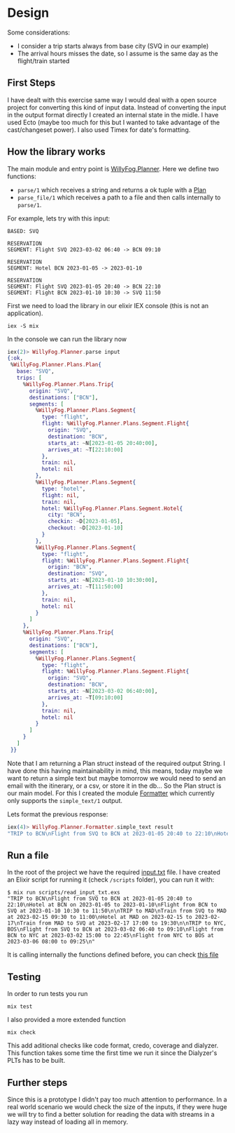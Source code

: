 # Design

Some considerations:

- I consider a trip starts always from base city (SVQ in our example)
- The arrival hours misses the date, so I assume is the same day as the flight/train started

## First Steps

I have dealt with this exercise same way I would deal with a open source project for converting this kind of input data. Instead of converting the input in the output format directly I created an internal state in the midle. I have used Ecto (maybe too much for this but I wanted to take advantage of the cast/changeset power). I also used Timex for date's formatting.

## How the library works

The main module and entry point is [WillyFog.Planner](./lib/willy_fog/planner.ex). Here we define two functions:
- `parse/1` which receives a string and returns a ok tuple with a [Plan](./lib/willy_fog/planner/plans/plan.ex)
- `parse_file/1` which receives a path to a file and then calls internally to `parse/1`.

For example, lets try with this input:

```
BASED: SVQ

RESERVATION
SEGMENT: Flight SVQ 2023-03-02 06:40 -> BCN 09:10

RESERVATION
SEGMENT: Hotel BCN 2023-01-05 -> 2023-01-10

RESERVATION
SEGMENT: Flight SVQ 2023-01-05 20:40 -> BCN 22:10
SEGMENT: Flight BCN 2023-01-10 10:30 -> SVQ 11:50
```

First we need to load the library in our elixir IEX console (this is not an application).

```
iex -S mix
```

In the console we can run the library now

```elixir
iex(2)> WillyFog.Planner.parse input
{:ok,
 %WillyFog.Planner.Plans.Plan{
   base: "SVQ",
   trips: [
     %WillyFog.Planner.Plans.Trip{
       origin: "SVQ",
       destinations: ["BCN"],
       segments: [
         %WillyFog.Planner.Plans.Segment{
           type: "flight",
           flight: %WillyFog.Planner.Plans.Segment.Flight{
             origin: "SVQ",
             destination: "BCN",
             starts_at: ~N[2023-01-05 20:40:00],
             arrives_at: ~T[22:10:00]
           },
           train: nil,
           hotel: nil
         },
         %WillyFog.Planner.Plans.Segment{
           type: "hotel",
           flight: nil,
           train: nil,
           hotel: %WillyFog.Planner.Plans.Segment.Hotel{
             city: "BCN",
             checkin: ~D[2023-01-05],
             checkout: ~D[2023-01-10]
           }
         },
         %WillyFog.Planner.Plans.Segment{
           type: "flight",
           flight: %WillyFog.Planner.Plans.Segment.Flight{
             origin: "BCN",
             destination: "SVQ",
             starts_at: ~N[2023-01-10 10:30:00],
             arrives_at: ~T[11:50:00]
           },
           train: nil,
           hotel: nil
         }
       ]
     },
     %WillyFog.Planner.Plans.Trip{
       origin: "SVQ",
       destinations: ["BCN"],
       segments: [
         %WillyFog.Planner.Plans.Segment{
           type: "flight",
           flight: %WillyFog.Planner.Plans.Segment.Flight{
             origin: "SVQ",
             destination: "BCN",
             starts_at: ~N[2023-03-02 06:40:00],
             arrives_at: ~T[09:10:00]
           },
           train: nil,
           hotel: nil
         }
       ]
     }
   ]
 }}
```

Note that I am returning a Plan struct instead of the required output String. I have done this having maintainability in mind, this means, today maybe we want to return a simple text but maybe tomorrow we would need to send an email with the itinerary, or a csv, or store it in the db... So the Plan struct is our main model. For this I created the module [Formatter](./lib/willy_fog/planner/formatter.ex) which currently only supports the `simple_text/1` output.

Lets format the previous response:

```elixir
iex(4)> WillyFog.Planner.Formatter.simple_text result
"TRIP to BCN\nFlight from SVQ to BCN at 2023-01-05 20:40 to 22:10\nHotel at BCN on 2023-01-05 to 2023-01-10\nFlight from BCN to SVQ at 2023-01-10 10:30 to 11:50\n\nTRIP to BCN\nFlight from SVQ to BCN at 2023-03-02 06:40 to 09:10\n"
```

## Run a file

In the root of the project we have the required [input.txt](./input.txt) file. I have created an Elixir script for running it (check `/scripts` folder), you can run it with:

```
$ mix run scripts/read_input_txt.exs
"TRIP to BCN\nFlight from SVQ to BCN at 2023-01-05 20:40 to 22:10\nHotel at BCN on 2023-01-05 to 2023-01-10\nFlight from BCN to SVQ at 2023-01-10 10:30 to 11:50\n\nTRIP to MAD\nTrain from SVQ to MAD at 2023-02-15 09:30 to 11:00\nHotel at MAD on 2023-02-15 to 2023-02-17\nTrain from MAD to SVQ at 2023-02-17 17:00 to 19:30\n\nTRIP to NYC, BOS\nFlight from SVQ to BCN at 2023-03-02 06:40 to 09:10\nFlight from BCN to NYC at 2023-03-02 15:00 to 22:45\nFlight from NYC to BOS at 2023-03-06 08:00 to 09:25\n"
```

It is calling internally the functions defined before, you can check [this file](./scripts/read_input_txt.exs)

## Testing

In order to run tests you run
```
mix test
```

I also provided a more extended function

```
mix check
```

This add aditional checks like code format, credo, coverage and dialyzer. This function takes some time the first time we run it since the Dialyzer's PLTs has to be built.

## Further steps

Since this is a prototype I didn't pay too much attention to performance. In a real world scenario we would check the size of the inputs, if they were huge we will try to find a better solution for reading the data with streams in a lazy way instead of loading all in memory.
